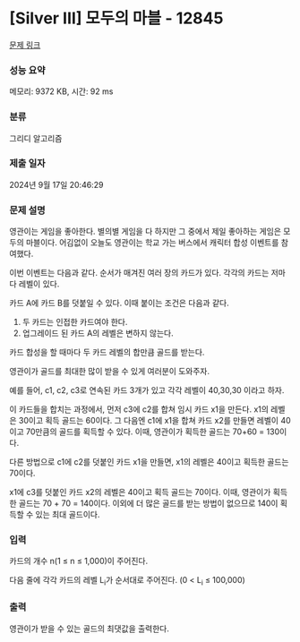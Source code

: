 # [Silver III] 모두의 마블 - 12845 

[문제 링크](https://www.acmicpc.net/problem/12845) 

### 성능 요약

메모리: 9372 KB, 시간: 92 ms

### 분류

그리디 알고리즘

### 제출 일자

2024년 9월 17일 20:46:29

### 문제 설명

<p>영관이는 게임을 좋아한다. 별의별 게임을 다 하지만 그 중에서 제일 좋아하는 게임은 모두의 마블이다. 어김없이 오늘도 영관이는 학교 가는 버스에서 캐릭터 합성 이벤트를 참여했다.</p>

<p>이번 이벤트는 다음과 같다. 순서가 매겨진 여러 장의 카드가 있다. 각각의 카드는 저마다 레벨이 있다.</p>

<p>카드 A에 카드 B를 덧붙일 수 있다. 이때 붙이는 조건은 다음과 같다.</p>

<ol>
	<li>두 카드는 인접한 카드여야 한다.</li>
	<li>업그레이드 된 카드 A의 레벨은 변하지 않는다.</li>
</ol>

<p>카드 합성을 할 때마다 두 카드 레벨의 합만큼 골드를 받는다.</p>

<p>영관이가 골드를 최대한 많이 받을 수 있게 여러분이 도와주자.</p>

<p>예를 들어, c1, c2, c3로 연속된 카드 3개가 있고 각각 레벨이 40,30,30 이라고 하자.</p>

<p>이 카드들을 합치는 과정에서, 먼저 c3에 c2를 합쳐 임시 카드 x1을 만든다. x1의 레벨은 30이고 획득 골드는 60이다. 그 다음엔 c1에 x1을 합쳐 카드 x2를 만들면 레벨이 40이고 70만큼의 골드를 획득할 수 있다. 이때, 영관이가 획득한 골드는 70+60 = 130이다.</p>

<p>다른 방법으로 c1에 c2를 덧붙인 카드 x1을 만들면, x1의 레벨은 40이고 획득한 골드는 70이다.</p>

<p>x1에 c3를 덧붙인 카드 x2의 레벨은 40이고 획득 골드는 70이다. 이때, 영관이가 획득한 골드는 70 + 70 = 140이다. 이외에 더 많은 골드를 받는 방법이 없으므로 140이 획득할 수 있는 최대 골드이다.</p>

### 입력 

 <p>카드의 개수 n(1 ≤ n ≤ 1,000)이 주어진다.</p>

<p>다음 줄에 각각 카드의 레벨 L<sub>i</sub>가 순서대로 주어진다. (0 < L<sub>i</sub> ≤ 100,000)</p>

### 출력 

 <p>영관이가 받을 수 있는 골드의 최댓값을 출력한다.</p>

